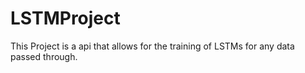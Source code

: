 # LSTMProject
This Project is a api that allows for the training of LSTMs for any data passed through.
